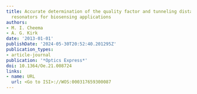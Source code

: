 ```yaml
---
title: Accurate determination of the quality factor and tunneling distance of axisymmetric
  resonators for biosensing applications
authors:
- M. I. Cheema
- A. G. Kirk
date: '2013-01-01'
publishDate: '2024-05-30T20:52:40.201295Z'
publication_types:
- article-journal
publication: '*Optics Express*'
doi: 10.1364/Oe.21.008724
links:
- name: URL
  url: <Go to ISI>://WOS:000317659300087
---
```

